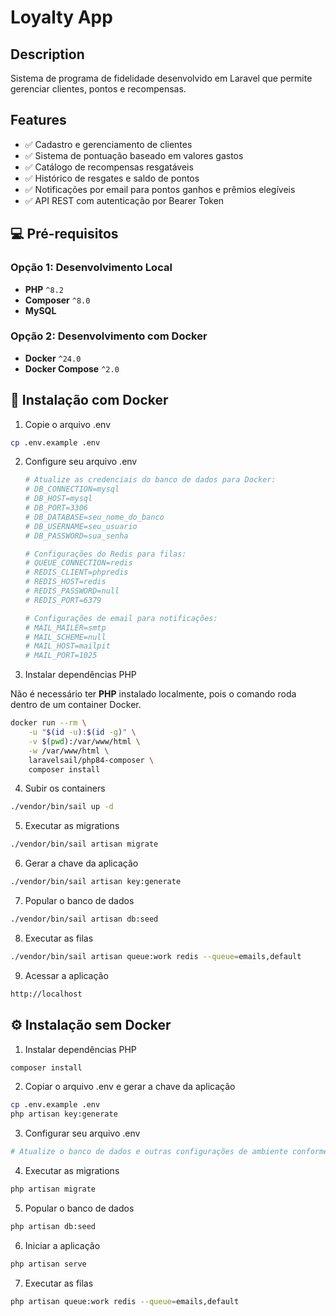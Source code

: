 # Loyalty App

## Description

Sistema de programa de fidelidade desenvolvido em Laravel que permite gerenciar clientes, pontos e recompensas.

## Features

- ✅ Cadastro e gerenciamento de clientes
- ✅ Sistema de pontuação baseado em valores gastos
- ✅ Catálogo de recompensas resgatáveis
- ✅ Histórico de resgates e saldo de pontos
- ✅ Notificações por email para pontos ganhos e prêmios elegíveis
- ✅ API REST com autenticação por Bearer Token

## 💻 Pré-requisitos

### Opção 1: Desenvolvimento Local
* **PHP** `^8.2`
* **Composer** `^8.0`
* **MySQL**

### Opção 2: Desenvolvimento com Docker
* **Docker** `^24.0`
* **Docker Compose** `^2.0`

## 🐋 Instalação com Docker

1. Copie o arquivo .env
```bash
cp .env.example .env
```

2. Configure seu arquivo .env
    ```bash
    # Atualize as credenciais do banco de dados para Docker:
    # DB_CONNECTION=mysql
    # DB_HOST=mysql
    # DB_PORT=3306
    # DB_DATABASE=seu_nome_do_banco
    # DB_USERNAME=seu_usuario
    # DB_PASSWORD=sua_senha

    # Configurações do Redis para filas:
    # QUEUE_CONNECTION=redis
    # REDIS_CLIENT=phpredis
    # REDIS_HOST=redis
    # REDIS_PASSWORD=null
    # REDIS_PORT=6379

    # Configurações de email para notificações:
    # MAIL_MAILER=smtp
    # MAIL_SCHEME=null
    # MAIL_HOST=mailpit
    # MAIL_PORT=1025
    ```

3. Instalar dependências PHP

Não é necessário ter **PHP** instalado localmente, pois o comando roda dentro de um container Docker.

```bash
docker run --rm \
    -u "$(id -u):$(id -g)" \
    -v $(pwd):/var/www/html \
    -w /var/www/html \
    laravelsail/php84-composer \
    composer install
```

4. Subir os containers
```bash
./vendor/bin/sail up -d
```

5. Executar as migrations
```bash
./vendor/bin/sail artisan migrate
```

6. Gerar a chave da aplicação
```bash
./vendor/bin/sail artisan key:generate
```

7. Popular o banco de dados
```bash
./vendor/bin/sail artisan db:seed
```

8. Executar as filas
```bash
./vendor/bin/sail artisan queue:work redis --queue=emails,default
```

9. Acessar a aplicação
```bash
http://localhost
```

## ⚙️ Instalação sem Docker

1. Instalar dependências PHP
```bash
composer install
```

2. Copiar o arquivo .env e gerar a chave da aplicação
```bash
cp .env.example .env
php artisan key:generate
```

3. Configurar seu arquivo .env
```bash
# Atualize o banco de dados e outras configurações de ambiente conforme necessário
```

4. Executar as migrations
```bash
php artisan migrate
```

5. Popular o banco de dados
```bash
php artisan db:seed
```

6. Iniciar a aplicação
```bash
php artisan serve
```

7. Executar as filas
```bash
php artisan queue:work redis --queue=emails,default
```
